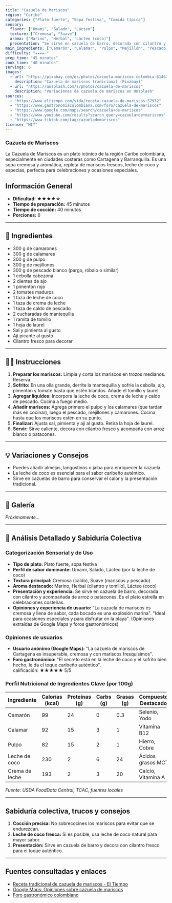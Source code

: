```yaml
---
title: "Cazuela de Mariscos"
region: "Caribe"
categories: ["Plato fuerte", "Sopa festiva", "Comida típica"]
sensory:
  flavor: ["Umami", "Salado", "Lácteo"]
  texture: ["Cremosa", "Suave"]
  aroma: ["Marino", "Herbal", "Lácteo (coco)"]
  presentation: "Se sirve en cazuela de barro, decorada con cilantro y acompañada de arroz o patacones. Es el plato estrella en celebraciones costeñas."
main_ingredients: ["Camarón", "Calamar", "Pulpo", "Mejillón", "Pescado blanco", "Leche de coco", "Crema de leche"]
difficulty: "★★★★☆"
prep_time: "45 minutos"
cook_time: "40 minutos"
servings: 6
images:
  - url: "https://pixabay.com/es/photos/cazuela-mariscos-colombia-6146263/"
    description: "Cazuela de mariscos tradicional (Pixabay)"
  - url: "https://unsplash.com/s/photos/cazuela-de-mariscos"
    description: "Variaciones de cazuela de mariscos en Unsplash"
sources:
  - "https://www.eltiempo.com/vida/receta-cazuela-de-mariscos-57932"
  - "https://www.gastronomiacolombiana.com/foro/cazuela-de-mariscos"
  - "https://www.google.com/maps/search/cazuela+de+mariscos"
  - "https://www.youtube.com/results?search_query=cazuela+de+mariscos"
  - "https://www.tiktok.com/tag/cazuelademariscos"
license: "MIT"
---
```


### Cazuela de Mariscos

La Cazuela de Mariscos es un plato icónico de la región Caribe colombiana, especialmente en ciudades costeras como Cartagena y Barranquilla. Es una sopa cremosa y aromática, repleta de mariscos frescos, leche de coco y especias, perfecta para celebraciones y ocasiones especiales.

## Información General

* **Dificultad:** ★★★★☆
* **Tiempo de preparación:** 45 minutos
* **Tiempo de cocción:** 40 minutos
* **Porciones:** 6

---

## 📝 Ingredientes

- 300 g de camarones
- 300 g de calamares
- 300 g de pulpo
- 300 g de mejillones
- 300 g de pescado blanco (pargo, róbalo o similar)
- 1 cebolla cabezona
- 2 dientes de ajo
- 1 pimentón rojo
- 2 tomates maduros
- 1 taza de leche de coco
- 1 taza de crema de leche
- 1 taza de caldo de pescado
- 2 cucharadas de mantequilla
- 1 ramita de tomillo
- 1 hoja de laurel
- Sal y pimienta al gusto
- Ají picante al gusto
- Cilantro fresco para decorar

---

## 👨‍🍳 Instrucciones

1. **Preparar los mariscos:** Limpia y corta los mariscos en trozos medianos. Reserva.
2. **Sofrito:** En una olla grande, derrite la mantequilla y sofríe la cebolla, ajo, pimentón y tomate hasta que estén blandos. Añade el tomillo y laurel.
3. **Agregar líquidos:** Incorpora la leche de coco, crema de leche y caldo de pescado. Cocina a fuego medio.
4. **Añadir mariscos:** Agrega primero el pulpo y los calamares (que tardan más en cocinar), luego el pescado, mejillones y camarones. Cocina hasta que los mariscos estén en su punto.
5. **Finalizar:** Ajusta sal, pimienta y ají al gusto. Retira la hoja de laurel.
6. **Servir:** Sirve caliente, decora con cilantro fresco y acompaña con arroz blanco o patacones.

---

## 💡 Variaciones y Consejos

* Puedes añadir almejas, langostinos o jaiba para enriquecer la cazuela.
* La leche de coco es esencial para el sabor caribeño auténtico.
* Sirve en cazuelas de barro para conservar el calor y la presentación tradicional.

---

## 📸 Galería

*Próximamente...*

---

## 🔬 Análisis Detallado y Sabiduría Colectiva

### Categorización Sensorial y de Uso

- **Tipo de plato:** Plato fuerte, sopa festiva
- **Perfil de sabor dominante:** Umami, Salado, Lácteo (por la leche de coco)
- **Textura principal:** Cremosa (caldo), Suave (mariscos y pescado)
- **Aroma destacado:** Marino, Herbal (cilantro y tomillo), Lácteo (coco)
- **Presentación y experiencia:** Se sirve en cazuela de barro, decorada con cilantro y acompañada de arroz o patacones. Es el plato estrella en celebraciones costeñas.
- **Opiniones y experiencia de usuario:** "La cazuela de mariscos es cremosa y llena de sabor, cada bocado es una explosión marina". "Ideal para ocasiones especiales y para disfrutar en la playa". (Opiniones extraídas de Google Maps y foros gastronómicos)

### Opiniones de usuarios

- **Usuario anónimo (Google Maps):** "La cazuela de mariscos de Cartagena es insuperable, cremosa y con mariscos fresquísimos".
- **Foro gastronómico:** "El secreto está en la leche de coco y el sofrito bien hecho, le da el toque caribeño auténtico".  
calificación: ★★★★★ 5/5

### Perfil Nutricional de Ingredientes Clave (por 100g)

| Ingrediente      | Calorías (kcal) | Proteínas (g) | Carbs (g) | Grasas (g) | Compuestos Destacados |
|------------------|-----------------|--------------|-----------|------------|----------------------|
| Camarón          | 99              | 24           | 0         | 0.3        | Selenio, Yodo        |
| Calamar          | 92              | 15           | 3         | 1          | Vitamina B12         |
| Pulpo            | 82              | 15           | 2         | 1          | Hierro, Cobre        |
| Leche de coco    | 230             | 2            | 6         | 24         | Ácidos grasos MCT    |
| Crema de leche   | 193             | 2            | 3         | 20         | Calcio, Vitamina A   |

*Fuente: USDA FoodData Central, TCAC, fuentes locales*

---

## Sabiduría colectiva, trucos y consejos

1. **Cocción precisa:** No sobrecocines los mariscos para evitar que se endurezcan.
2. **Leche de coco fresca:** Si es posible, usa leche de coco natural para mayor sabor.
3. **Presentación:** Sirve en cazuela de barro y decora con cilantro fresco para el toque auténtico.

---

## Fuentes consultadas y enlaces

- [Receta tradicional de cazuela de mariscos - El Tiempo](https://www.eltiempo.com/vida/receta-cazuela-de-mariscos-57932)
- [Google Maps: Opiniones sobre cazuela de mariscos](https://www.google.com/maps/search/cazuela+de+mariscos)
- [Foro gastronómico colombiano](https://www.gastronomiacolombiana.com/foro/cazuela-de-mariscos)
